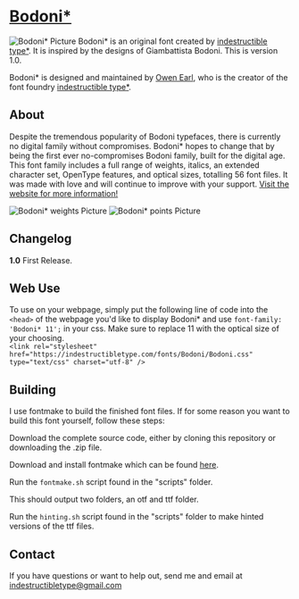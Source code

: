 [Bodoni*](http://indestructibletype.com/Bodoni.html)
========
![Bodoni* Picture](BodoniAbout.svg)
Bodoni* is an original font created by [indestructible type*](https://indestructibletype.com/Home.html). It is inspired by 
the designs of Giambattista Bodoni. This is version 1.0.

Bodoni* is designed and maintained by [Owen Earl](https://ewonrael.github.io/), who is the creator of the font foundry [indestructible type*](http://indestructible-type.github.io).

About
-----
Despite the tremendous popularity of Bodoni typefaces, there is currently no digital family without compromises. 
Bodoni* hopes to change that by being the first ever no-compromises Bodoni family, built for the digital age. 
This font family includes a full range of weights, italics, an extended character set, OpenType features, and optical sizes,
totalling 56 font files. It was made with love and will continue to improve with your support.
[Visit the website for more information!](http://indestructibletype.com/Bodoni)

![Bodoni* weights Picture](https://indestructibletype.com/Bodoni/weight.svg)
![Bodoni* points Picture](https://indestructibletype.com/Bodoni/points.svg)

Changelog
---------
<b>1.0</b>
First Release.

Web Use
-------
To use on your webpage, simply put the following line of code into the `<head>` of the webpage you'd like to display Bodoni* and use `font-family: 'Bodoni* 11';` in your css. Make sure to replace 11 with the optical size of your choosing.<br>
`<link rel="stylesheet" href="https://indestructibletype.com/fonts/Bodoni/Bodoni.css" type="text/css" charset="utf-8" />`

Building
--------
I use fontmake to build the finished font files. If for some reason you want to build this font yourself, follow these steps:

Download the complete source code, either by cloning this repository or downloading the .zip file.

Download and install fontmake which can be found [here](https://github.com/googlei18n/fontmake).

Run the `fontmake.sh` script found in the "scripts" folder.

This should output two folders, an otf and ttf folder.

Run the `hinting.sh` script found in the "scripts" folder to make hinted versions of the ttf files.

Contact
-------
If you have questions or want to help out, send me and email at indestructibletype@gmail.com
